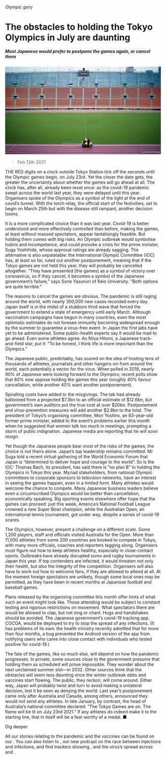 ###### Olympic gory

# The obstacles to holding the Tokyo Olympics in July are daunting 

##### Most Japanese would prefer to postpone the games again, or cancel them 

![image](images/20210213_ASP001_0.jpg) 

> Feb 13th 2021 


THE RED digits on a clock outside Tokyo Station tick off the seconds until the Olympic games begin, on July 23rd. Yet the closer the date gets, the greater the uncertainty about whether the games will go ahead at all. The clock has, after all, already been reset once: as the covid-19 pandemic swept across the world last year, they were delayed until this year. Organisers spoke of the Olympics as a symbol of the light at the end of covid’s tunnel. With the torch relay, the official start of the festivities, set to begin on March 25th but with the disease still rampant, another decision looms. 


It is a more complicated choice than it was last year. Covid-19 is better understood and more effectively controlled than before, making the games, at least without massed spectators, appear tantalisingly feasible. But holding them comes with big risks. An Olympic outbreak would symbolise hubris and incompetence, and could provoke a crisis for the prime minister, Suga Yoshihide, whose approval ratings are already sagging. The alternative is also unpalatable: the International Olympic Committee (IOC) has, at least so far, ruled out another postponement, meaning that if the Tokyo games are not held this year, they will probably be cancelled altogether. “They have presented [the games] as a symbol of victory over coronavirus, so if they cancel, it becomes a symbol of the Japanese government’s failure,” says Sone Yasunori of Keio University. “Both options are quite terrible.”



The reasons to cancel the games are obvious. The pandemic is still raging around the world, with nearly 300,000 new cases recorded every day. Japan itself is in the midst of a stubborn third wave that forced the government to extend a state of emergency until early March. Although vaccination campaigns have begun in many countries, even the most optimistic estimates do not foresee immunity becoming widespread enough by the summer to guarantee a virus-free event. In Japan the first jabs have yet to be administered. Some public-health experts say it would be mad to go ahead. Even some athletes agree. As Niiya Hitomi, a Japanese track-and-field star, put it: “To be honest, I think life is more important than the Olympics.”


The Japanese public, predictably, has soured on the idea of hosting tens of thousands of athletes, journalists and other hangers-on from around the world, each potentially a vector for the virus. When polled in 2019, nearly 90% of Japanese were looking forward to the Olympics; recent polls show that 80% now oppose holding the games this year (roughly 40% favour cancellation, while another 40% want another postponement).


Spiralling costs have added to the misgivings. The tab had already ballooned from a projected $7.3bn to an official estimate of $12.6bn, but government’s own auditors put the true cost at over $20bn. Postponement and virus-prevention measures will add another $2.8bn to the total. The president of Tokyo’s organising committee, Mori Yoshiro, an 83-year-old former prime minister, added to the event’s problems earlier this month when he suggested that women talk too much in meetings, prompting a storm of public indignation. Japanese media are reporting that he will soon resign. 


Yet though the Japanese people bear most of the risks of the games, the choice is not theirs alone. Japan’s top leadership remains committed: Mr Suga told a recent virtual gathering of the World Economic Forum that Japan is “determined to deliver hope and courage to the world”. So is the IOC: Thomas Bach, its president, has said there is “no plan B” to holding the Olympics in Tokyo this year. Myriad stakeholders, from national Olympic committees to corporate sponsors to television networks, have an interest in seeing the games happen, even in a limited form. Many athletes would welcome the chance to compete. Many Japanese business leaders believe even a circumscribed Olympics would be better than cancellation, economically speaking. Big sporting events elsewhere offer hope that the games can proceed: just this week, America’s National Football League crowned a new Super Bowl champion, while the Australian Open, an international tennis tournament, got under way, despite a series of covid-19 scares.


The Olympics, however, present a challenge on a different scale. Some 1,200 players, staff and officials visited Australia for the Open. More than 11,000 athletes from some 200 countries are booked to compete in Tokyo, with many more officials, coaches and reporters tagging along. Organisers must figure out how to keep athletes healthy, especially in close-contact sports. Outbreaks have already disrupted sumo and rugby tournaments in Japan this year. If top contenders are infected, it would threaten not only their health, but also the integrity of the competition. Organisers will also have to work out how to welcome fans, if they are allowed to attend at all. At the moment foreign spectators are unlikely, though some local ones may be permitted, as they have been in recent months at Japanese football and baseball games.


Plans released by the organising committee this month offer hints of what such an event might look like. Those attending would be subject to constant testing and rigorous restrictions on movement. What spectators there are would be allowed to clap, but not sing or chant. Hugs and handshakes should be avoided. The Japanese government’s covid-19 tracking app, COCOA, would be deployed to try to stop the spread of any infections. (It has problems of its own: the health ministry recently admitted that for more than four months, a bug prevented the Android version of the app from notifying users who came into close contact with individuals who tested positive for covid-19.)


The fate of the games, like so much else, will depend on how the pandemic progresses. In private, some sources close to the government presume that holding them as scheduled will prove impossible. They wonder about the next unclaimed summer slot—in 2032. Other sources think that the obstacles will seem less daunting once the winter outbreak ebbs and vaccines start flowing. The public, they reckon, will come around. Either way, Japan will probably twist and turn to avoid making a unilateral decision, lest it be seen as denying the world. Last year’s postponement came only after Australia and Canada, among others, announced they would not send any athletes. In late January, by contrast, the head of Australia’s national committee declared: “The Tokyo Games are on. The flame will be lit on July 23rd 2021.” If any athletes do indeed make it to the starting line, that in itself will be a feat worthy of a medal. ■


Dig deeper


All our stories relating to the pandemic and the vaccines can be found on our . You can also listen to , our new podcast on the race between injections and infections, and find trackers showing ,  and the virus’s spread across  and .

